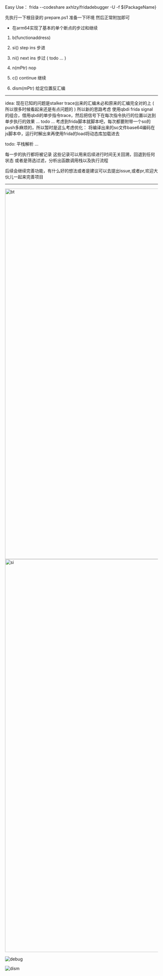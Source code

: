 Easy Use： 
frida --codeshare axhlzy/fridadebugger -U -f ${PackageName}

先执行一下根目录的 prepare.ps1 准备一下环境
然后正常附加即可

- 在arm64实现了基本的单个断点的步过和继续

1. b(functionaddress)

2. si() step ins 步进

3. ni() next ins 步过 ( todo ... )

4. n(mPtr) nop

5. c() continue 继续

6. dism(mPtr) 给定位置反汇编

---

idea:
 现在已知的问题是stalker trace出来的汇编未必和原来的汇编完全对的上 ( 所以很多时候看起来还是有点问题的 )
 所以新的思路考虑 使用qbdi frida signal 的组合，借用qbdi的单步指令trace，然后把信号下在每次指令执行的位置以达到单步执行的效果
 ... todo ...
 考虑到frida脚本就脚本吧，每次都要附带一个so的push多麻烦的，所以暂时是这么考虑优化：
 将编译出来的so文件base64编码在js脚本中，运行时解出来再使用frida的load将动态库加载进去

todo: 
平栈解析
 ...

每一步的执行都将被记录
这些记录可以用来后续进行时间无关回溯，回退到任何状态
或者是筛选过滤，分析出函数调用栈以及执行流程

后续会继续完善功能，有什么好的想法或者是建议可以去提出issue,或者pr,欢迎大伙儿一起来完善项目

--- 

<img width="1216" alt="bt" src="https://github.com/user-attachments/assets/9396121a-d09b-4b1b-8c35-0a1046308793">

<img width="1290" alt="si" src="https://github.com/user-attachments/assets/cf4bf15d-2629-4c5d-a425-df87c19bbb80">

![debug](https://github.com/user-attachments/assets/60bad0a5-4124-41b7-bc63-e26ad5777b31)

![dism](https://github.com/user-attachments/assets/7dbb7311-a6fe-423a-a6e6-49d9c8e9e79e)

